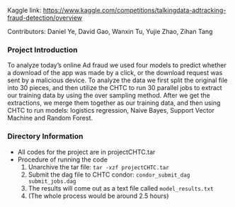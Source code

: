 Kaggle link: https://www.kaggle.com/competitions/talkingdata-adtracking-fraud-detection/overview


Contributors: Daniel Ye, David Gao, Wanxin Tu, Yujie Zhao, Zihan Tang

### Project Introduction
To analyze today’s online Ad fraud we used four models to predict whether a download of the app was made by a click, or the download request was sent by a malicious device. To analyze the data we first split the original file into 30 pieces, and then utilize the CHTC to run 30 parallel jobs to extract our training data by using the over sampling method. After we get the extractions, we merge them together as our training data, and then using CHTC to run models: logistics regression, Naive Bayes, Support Vector Machine and Random Forest.

### Directory Information

- All codes for the project are in projectCHTC.tar
- Procedure of running the code
  1. Unarchive the tar file: `tar -xzf projectCHTC.tar`
  2. Submit the dag file to CHTC condor: `condor_submit_dag submit_jobs.dag`
  3. The results will come out as a text file called `model_results.txt`
  4. (The whole process would be around 2.5 hours)

